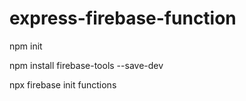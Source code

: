 # express-firebase-function

npm init

npm install firebase-tools --save-dev

npx firebase init functions